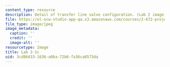 ```yaml
---
content_type: resource
description: Detail of transfer line valve configuration. (Lab 2 image)
file: https://ol-ocw-studio-app-qa.s3.amazonaws.com/courses/2-672-project-laboratory-spring-2009/3cd864331636a0ba72b6fa36ca8573da_lab21c.jpg
file_type: image/jpeg
image_metadata:
  caption: ''
  credit: ''
  image-alt: ''
resourcetype: Image
title: Lab 2-1c
uid: 3cd86433-1636-a0ba-72b6-fa36ca8573da
---
```

